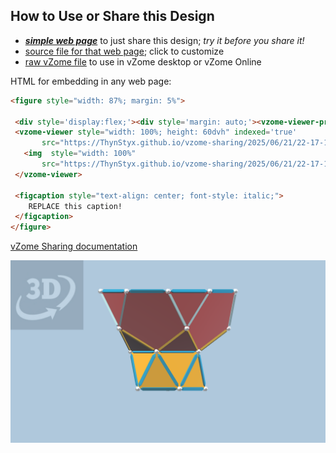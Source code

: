 
## How to Use or Share this Design

 - [***simple web page***](<https://ThynStyx.github.io/vzome-sharing/2025/06/21/22-17-10-Module-H/>) to just share this design; *try it before you share it!*
 - [source file for that web page](<https://github.com/ThynStyx/vzome-sharing/edit/main/2025/06/21/22-17-10-Module-H/index.md>); click to customize
 - [raw vZome file](<https://raw.githubusercontent.com/ThynStyx/vzome-sharing/main/2025/06/21/22-17-10-Module-H/Module-H.vZome>) to use in vZome desktop or vZome Online
 
 HTML for embedding in any web page:
 ```html
<figure style="width: 87%; margin: 5%">
  
  <div style='display:flex;'><div style='margin: auto;'><vzome-viewer-previous label='prev step'></vzome-viewer-previous><vzome-viewer-next label='next step'></vzome-viewer-next></div></div>
  <vzome-viewer style="width: 100%; height: 60dvh" indexed='true'
        src="https://ThynStyx.github.io/vzome-sharing/2025/06/21/22-17-10-Module-H/Module-H.vZome" >
    <img  style="width: 100%"
        src="https://ThynStyx.github.io/vzome-sharing/2025/06/21/22-17-10-Module-H/Module-H.png" >
  </vzome-viewer>

  <figcaption style="text-align: center; font-style: italic;">
     REPLACE this caption!
  </figcaption>
</figure>

 ```

[vZome Sharing documentation](https://vzome.github.io/vzome/sharing.html#how-it-works)

![Image](<Module-H.png>)

